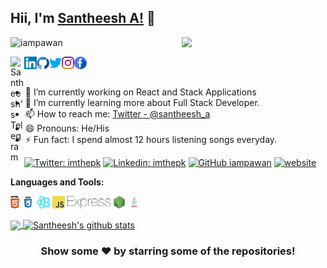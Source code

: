 
## Hii, I'm [Santheesh A!](https://santheesh.live/) 👋

<img align='right' src="https://media.giphy.com/media/M9gbBd9nbDrOTu1Mqx/giphy.gif" width="230">
<p align="left"> <img src="https://komarev.com/ghpvc/?username=iampawan&label=Views&color=blue&style=plastic" alt="iampawan" /> </p>

<div>
  <a href="https://t.me/Santheesh62">
  <img align="left" alt="Santheesh's Telegram" width="22px" src="https://cdn.jsdelivr.net/npm/simple-icons@v3/icons/telegram.svg" />
</a>
</div>
<div>
<a href="https://www.linkedin.com/in/santheesh-a-860a7614b/" target="_blank" rel="noopener noreferrer">
  <img align="left" src="https://github.com/santheesh16/portfolio/blob/master/src/assets/img/contact/linkedin.svg" alt="linkedIn" width="20px" height="20px"/>
</a>
</div>
<div>
 <a href="https://github.com/santheesh16" target="_blank" rel="noopener noreferrer">
  <img align="left" src="https://github.com/santheesh16/portfolio/blob/master/src/assets/img/contact/github.svg" alt="GitHub" width="20px" height="20px"/>
</a>
</div>
<div>
<a href="https://twitter.com/santheesh_a" target="_blank" rel="noopener noreferrer">
  <img align="left" src="https://github.com/santheesh16/portfolio/blob/master/src/assets/img/contact/twitter.svg" alt="twitter" width="20px" height="20px"/>
</a>
</div>
<div>
<a href="https://www.instagram.com/swagy_boyoffi_/" target="_blank" rel="noopener noreferrer">
  <img align="left" src="https://github.com/santheesh16/portfolio/blob/master/src/assets/img/contact/instagram.svg" alt="instagram" width="20px" height="20px"/>
</a>
</div>
<div>
<a href="https://www.facebook.com/profile.php?id=100011974931316&sk=about" target="_blank" rel="noopener noreferrer">
  <img align="left" src="https://github.com/santheesh16/portfolio/blob/master/src/assets/img/contact/facebook.svg" alt="facebook" width="20px" height="20px"/>
</a>
<div>
<br/>
<br/>

- 🔭 I’m currently working on React and Stack Applications
- 🌱 I’m currently learning more about Full Stack Developer.
- 📫 How to reach me: [Twitter - @santheesh_a](https://twitter.com/santheesh_a) 
- 😄 Pronouns: He/His
- ⚡ Fun fact: I spend almost 12 hours listening songs everyday.

[![Twitter: imthepk](https://img.shields.io/twitter/follow/santheesh_a?style=social)](https://twitter.com/santheesh_a)
[![Linkedin: imthepk](https://img.shields.io/badge/-santheesh-blue?style=flat-square&logo=Linkedin&logoColor=white&link=https://www.linkedin.com/in/santheesh-a-860a7614b/)](https://www.linkedin.com/in/santheesh-a-860a7614b/)
[![GitHub iampawan](https://img.shields.io/github/followers/santheesh16?label=follow&style=social)](https://github.com/santheesh16)
[![website](https://img.shields.io/badge/PortfolioWebsite-santheesh.live-2648ff?style=flat-square&logo=google-chrome)](https://santheesh.live/)


**Languages and Tools:**  

<code><img height="20" src="https://github.com/santheesh16/portfolio/blob/master/src/assets/img/skills/html-5.svg"></code>
<code><img height="20" src="https://github.com/santheesh16/portfolio/blob/master/src/assets/img/skills/css3.svg"></code>
<code><img height="20" src="https://github.com/santheesh16/portfolio/blob/master/src/assets/img/skills/react-bootstrap.svg"></code>
<code><img height="20" src="https://raw.githubusercontent.com/github/explore/80688e429a7d4ef2fca1e82350fe8e3517d3494d/topics/javascript/javascript.png"></code>
<code><img height="20" src="https://github.com/santheesh16/portfolio/blob/master/src/assets/img/skills/express.svg"></code>
<code><img height="20" src="https://raw.githubusercontent.com/github/explore/80688e429a7d4ef2fca1e82350fe8e3517d3494d/topics/nodejs/nodejs.png"></code>
<code><img height="20" src="https://github.com/santheesh16/portfolio/blob/master/src/assets/img/skills/java.svg"></code>

<a href="https://github.com/santheesh16">
  <img align="center" src="https://github-readme-stats.vercel.app/api/top-langs/?username=santheesh16&theme=light&hide_langs_below=1" />
</a>
<a href="https://github.com/santheesh16">
 <img align="center" src="https://github-readme-stats.vercel.app/api?username=santheesh16&show_icons=true&theme=radical" alt="Santheesh's github stats"/>
</a>

<div align="center">

### Show some ❤️ by starring some of the repositories!

</div>
